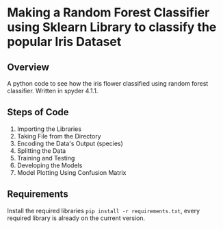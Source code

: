 # Making a Random Forest Classifier using Sklearn Library to classify the popular Iris Dataset
## Overview
A python code to see how the iris flower classified using random forest classifier. Written in spyder 4.1.1.
## Steps of Code
1. Importing the Libraries
2. Taking File from the Directory
3. Encoding the Data's Output (species)
4. Splitting the Data
5. Training and Testing
6. Developing the Models
7. Model Plotting Using Confusion Matrix
## Requirements
Install the required libraries `pip install -r requirements.txt`, every required library is already on the current version. 
